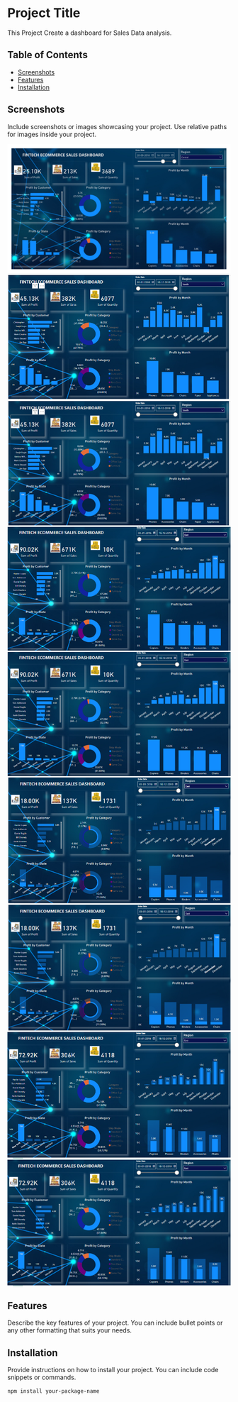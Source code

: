 # Project Title

This Project Create a dashboard for Sales Data analysis.

## Table of Contents
- [Screenshots](#screenshots)
- [Features](#features)
- [Installation](#installation)

## Screenshots

Include screenshots or images showcasing your project. Use relative paths for images inside your project.

![Screenshot 1](./screenshots/screenshot1.jpg)
![Screenshot 2](./screenshots/screenshot2.png)
![Screenshot 3](./screenshots/screenshot3.png)
![Screenshot 4](./screenshots/screenshot4.png)
![Screenshot 5](./screenshots/screenshot5.png)
![Screenshot 6](./screenshots/screenshot6.png)
![Screenshot 7](./screenshots/screenshot7.png)
![Screenshot 8](./screenshots/screenshot8.png)
![Screenshot 9](./screenshots/screenshot9.png)


## Features

Describe the key features of your project. You can include bullet points or any other formatting that suits your needs.

## Installation

Provide instructions on how to install your project. You can include code snippets or commands.

```bash
npm install your-package-name
